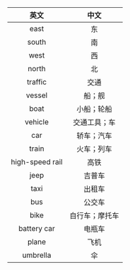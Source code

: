 |英文|中文|
|:---:|:---:|
| east | 东 |
| south | 南 |
| west | 西 |
| north | 北 |
| traffic | 交通 |
| vessel | 船；舰 |
| boat | 小船；轮船 |
| vehicle | 交通工具；车 |
| car | 轿车；汽车 |
| train | 火车；列车 |
| high-speed rail | 高铁 |
| jeep | 吉普车 |
| taxi | 出租车 |
| bus | 公交车 |
| bike | 自行车；摩托车 |
| battery car | 电瓶车 |
| plane | 飞机 |
| umbrella | 伞 |